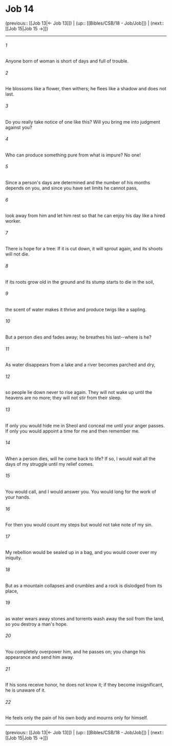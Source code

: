 # Job 14

(previous:: [[Job 13|← Job 13]]) | (up:: [[Bibles/CSB/18 - Job/Job]]) | (next:: [[Job 15|Job 15 →]])

***


###### 1 
Anyone born of woman is short of days and full of trouble. 

###### 2 
He blossoms like a flower, then withers; he flees like a shadow and does not last. 

###### 3 
Do you really take notice of one like this? Will you bring me into judgment against you? 

###### 4 
Who can produce something pure from what is impure? No one! 

###### 5 
Since a person's days are determined and the number of his months depends on you, and since you have set limits he cannot pass, 

###### 6 
look away from him and let him rest so that he can enjoy his day like a hired worker. 

###### 7 
There is hope for a tree: If it is cut down, it will sprout again, and its shoots will not die. 

###### 8 
If its roots grow old in the ground and its stump starts to die in the soil, 

###### 9 
the scent of water makes it thrive and produce twigs like a sapling. 

###### 10 
But a person dies and fades away; he breathes his last--where is he? 

###### 11 
As water disappears from a lake and a river becomes parched and dry, 

###### 12 
so people lie down never to rise again. They will not wake up until the heavens are no more; they will not stir from their sleep. 

###### 13 
If only you would hide me in Sheol and conceal me until your anger passes. If only you would appoint a time for me and then remember me. 

###### 14 
When a person dies, will he come back to life? If so, I would wait all the days of my struggle until my relief comes. 

###### 15 
You would call, and I would answer you. You would long for the work of your hands. 

###### 16 
For then you would count my steps but would not take note of my sin. 

###### 17 
My rebellion would be sealed up in a bag, and you would cover over my iniquity. 

###### 18 
But as a mountain collapses and crumbles and a rock is dislodged from its place, 

###### 19 
as water wears away stones and torrents wash away the soil from the land, so you destroy a man's hope. 

###### 20 
You completely overpower him, and he passes on; you change his appearance and send him away. 

###### 21 
If his sons receive honor, he does not know it; if they become insignificant, he is unaware of it. 

###### 22 
He feels only the pain of his own body and mourns only for himself.

***

(previous:: [[Job 13|← Job 13]]) | (up:: [[Bibles/CSB/18 - Job/Job]]) | (next:: [[Job 15|Job 15 →]])
